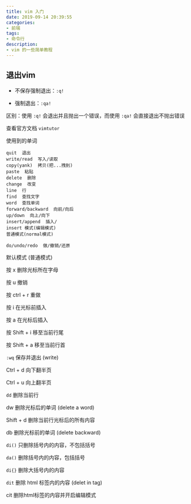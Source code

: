 ```yaml
---
title: vim 入门
date: 2019-09-14 20:39:55
categories:
- 前端
tags:
- 命令行
description:
- vim 的一些简单教程
---
```




## 退出vim

- 不保存强制退出：`:q!`

- 强制退出：`:qa!`

区别：使用 `:q!` 会退出并且抛出一个错误，而使用 `:qa!` 会直接退出不抛出错误

查看官方文档 `vimtutor`

使用到的单词

```
quit  退出
write/read  写入/读取
copy(yank)  拷贝(把...拽到)
paste  粘贴
delete  删除
change  改变
line  行
find  查找文字
word  查找单词
forward/backward  向前/向后
up/down  向上/向下
insert/append  插入/
insert 模式(编辑模式)
普通模式(normal模式)

do/undo/redo  做/撤销/还原
```

默认模式 (普通模式)

按 x 删除光标所在字母

按 u 撤销

按 ctrl + r 重做

按 i 在光标前插入

按 a 在光标后插入

按 Shift + i 移至当前行尾

按 Shift + a 移至当前行首

`:wq` 保存并退出 (write)

Ctrl + d 向下翻半页

Ctrl + u 向上翻半页

`dd`  删除当前行

dw 删除光标后的单词 (delete a word)

Shift + d 删除当前行光标后的所有内容

db 删除光标前的单词 (delete backward)

`di()` 只删除括号内的内容，不包括括号

`da()` 删除括号内的内容，包括括号

`di{}` 删除大括号内的内容

`dit`  删除 html 标签内的内容 (delet in tag)

cit 删除html标签的内容并开启编辑模式